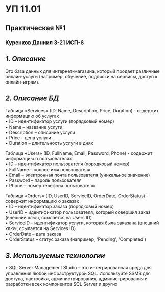 # УП 11.01
## Практическая №1
### Куренков Даниил 3-21 ИСП-6

## *1. Описание*
Это база данных для интернет-магазина, который продает различные онлайн-услуги (например, обучение, подписки на сервисы, доступ к онлайн-играм).

## *2. Описание БД*

Таблица «Services» (ID, Name, Description, Price, Duration) - содержит информацию об услугах  
•	ID – идентификатор услуги (порядковый номер)  
•	Name – название услуги  
•	Description – описание услуги  
•	Price – цена услуги  
•	Duration – длительность услуги в днях  

Таблица «Users» (ID, FullName, Email, Password, Phone) - содержит информацию о пользователях  
•	ID – идентификатор пользователя (порядковый номер)  
•	FullName – полное имя пользователя  
•	Email – электронная почта пользователя (уникальное значение)  
•	Password – пароль пользователя  
•	Phone – номер телефона пользователя  

Таблица «Orders» (ID, UserID, ServiceID, OrderDate, OrderStatus) - содержит информацию о заказах  
•	ID – идентификатор заказа (порядковый номер)  
•	UserID – идентификатор пользователя, который совершил заказ (внешний ключ, ссылается на Users.ID)  
•	ServiceID – идентификатор услуги, которая была заказана (внешний ключ, ссылается на Services.ID)  
•	OrderDate – дата заказа  
•	OrderStatus – статус заказа (например, 'Pending', 'Completed')  

## *3. Используемые технологии*  
•	SQL Server Management Studio – это интегрированная среда для управления любой инфраструктурой SQL. Используйте SSMS для доступа, настройки, администрирования, администрирования и разработки всех компонентов SQL Server и других
